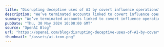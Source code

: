 ```yaml
---
title: "Disrupting deceptive uses of AI by covert influence operations"
description: "We’ve terminated accounts linked to covert influence operations; no significant audience increase due to our services."
summary: "We’ve terminated accounts linked to covert influence operations; no significant audience increase due to our services."
pubDate: "Thu, 30 May 2024 10:00:00 GMT"
source: "OpenAI Blog"
url: "https://openai.com/blog/disrupting-deceptive-uses-of-AI-by-covert-influence-operations"
thumbnail: "/assets/ai-icon.png"
---
```


